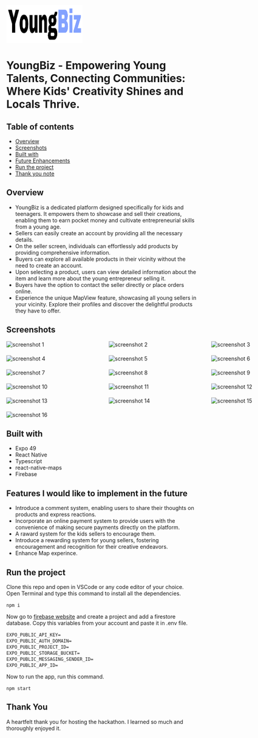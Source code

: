 <img src="/assets/images/logo.png" alt="app logo" width="200" height="100"/>

# YoungBiz - Empowering Young Talents, Connecting Communities: Where Kids' Creativity Shines and Locals Thrive.

## Table of contents

- [Overview](#overview)
- [Screenshots](#screenshots)
- [Built with](#built-with)
- [Future Enhancements](#features-i-would-like-to-implement-in-the-future)
- [Run the project](#run-the-project)
- [Thank you note](#thank-you)

## Overview

- YoungBiz is a dedicated platform designed specifically for kids and teenagers. It empowers them to showcase and sell their creations, enabling them to earn pocket money and cultivate entrepreneurial skills from a young age.
- Sellers can easily create an account by providing all the necessary details.
- On the seller screen, individuals can effortlessly add products by providing comprehensive information.
- Buyers can explore all available products in their vicinity without the need to create an account.
- Upon selecting a product, users can view detailed information about the item and learn more about the young entrepreneur selling it.
- Buyers have the option to contact the seller directly or place orders online.
- Experience the unique MapView feature, showcasing all young sellers in your vicinity. Explore their profiles and discover the delightful products they have to offer.

## Screenshots

<div style="display: grid; grid-template-columns: repeat(3, 1fr); gap: 20px;">
<img src="https://i.imgur.com/RLZQHRO.jpg" alt="screenshot 1" width="250"/>
<img src="https://i.imgur.com/4OZsO9i.jpg" alt="screenshot 2" width="250"/>
<img src="https://i.imgur.com/9JcLFyg.jpg" alt="screenshot 3" width="250"/>
<img src="https://i.imgur.com/gRZ7Yce.jpg" alt="screenshot 4" width="250"/>
<img src="https://i.imgur.com/7CgfEsl.jpg" alt="screenshot 5" width="250"/>
<img src="https://i.imgur.com/jCF7hS3.jpg" alt="screenshot 6" width="250"/>
<img src="https://i.imgur.com/Gy3OOsi.jpg" alt="screenshot 7" width="250"/>
<img src="https://i.imgur.com/ilHIntW.jpg" alt="screenshot 8" width="250"/>
<img src="https://i.imgur.com/VjGqvyU.jpg" alt="screenshot 9" width="250"/>
<img src="https://i.imgur.com/k5TIwfO.jpg" alt="screenshot 10" width="250"/>
<img src="https://i.imgur.com/cf2bl2P.jpg" alt="screenshot 11" width="250"/>
<img src="https://i.imgur.com/dHrCBqP.jpg" alt="screenshot 12" width="250"/>
<img src="https://i.imgur.com/pifJSbr.jpg" alt="screenshot 13" width="250"/>
<img src="https://i.imgur.com/w30OYpS.jpg" alt="screenshot 14" width="250"/>
<img src="https://i.imgur.com/49CY4Of.jpg" alt="screenshot 15" width="250"/>
<img src="https://i.imgur.com/g6Ux2Vf.jpg" alt="screenshot 16" width="250"/>
</div>

## Built with

- Expo 49
- React Native
- Typescript
- react-native-maps
- Firebase

## Features I would like to implement in the future

- Introduce a comment system, enabling users to share their thoughts on products and express reactions.
- Incorporate an online payment system to provide users with the convenience of making secure payments directly on the platform.
- A raward system for the kids sellers to encourage them.
- Introduce a rewarding system for young sellers, fostering encouragement and recognition for their creative endeavors.
- Enhance Map experince.

## Run the project

Clone this repo and open in VSCode or any code editor of your choice. Open Terminal and type this command to install all the dependencies.

```
npm i
```

Now go to [firebase website](https://firebase.google.com) and create a project and add a firestore database.
Copy this variables from your account and paste it in .env file.

```
EXPO_PUBLIC_API_KEY=
EXPO_PUBLIC_AUTH_DOMAIN=
EXPO_PUBLIC_PROJECT_ID=
EXPO_PUBLIC_STORAGE_BUCKET=
EXPO_PUBLIC_MESSAGING_SENDER_ID=
EXPO_PUBLIC_APP_ID=
```

Now to run the app, run this command.

```
npm start
```

## Thank You

A heartfelt thank you for hosting the hackathon. I learned so much and thoroughly enjoyed it.
